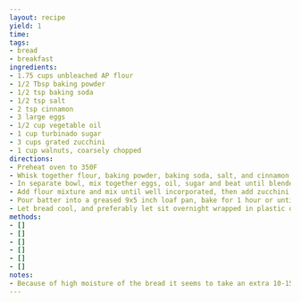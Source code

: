 ```yaml
---
layout: recipe
yield: 1
time: 
tags:
- bread
- breakfast
ingredients:
- 1.75 cups unbleached AP flour
- 1/2 Tbsp baking powder
- 1/2 tsp baking soda
- 1/2 tsp salt
- 2 tsp cinnamon
- 3 large eggs
- 1/2 cup vegetable oil
- 1 cup turbinado sugar
- 3 cups grated zucchini
- 1 cup walnuts, coarsely chopped
directions:
- Preheat oven to 350F
- Whisk together flour, baking powder, baking soda, salt, and cinnamon
- In separate bowl, mix together eggs, oil, sugar and beat until blended
- Add flour mixture and mix until well incorporated, then add zucchini and mix, and finally walnuts
- Pour batter into a greased 9x5 inch loaf pan, bake for 1 hour or until done
- Let bread cool, and preferably let sit overnight wrapped in plastic or foil to distribute moisture
methods:
- []
- []
- []
- []
- []
- []
notes:
- Because of high moisture of the bread it seems to take an extra 10-15 minutes
---
```

